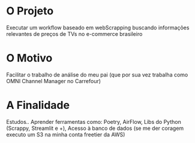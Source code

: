 # O Projeto
Executar um workflow baseado em webScrapping buscando informações relevantes de preços de TVs no e-commerce brasileiro

# O Motivo
Facilitar o trabalho de análise do meu pai (que por sua vez trabalha como OMNI Channel Manager no Carrefour)

# A Finalidade
Estudos..
Aprender ferramentas como:
Poetry, AirFlow, Libs do Python (Scrappy, Streamlit e +), Acesso à banco de dados (se me der coragem executo um S3 na minha conta freetier da AWS) 